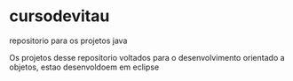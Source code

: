 # cursodevitau
repositorio para os projetos java

Os projetos desse repositorio voltados para o desenvolvimento orientado a objetos, estao desenvoldoem em eclipse
